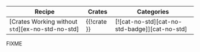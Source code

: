 | Recipe | Crates | Categories |
|--------|--------|------------|
| [Crates Working without `std`][ex-no-std-no-std] | {{!crate }} | [![cat-no-std][cat-no-std-badge]][cat-no-std] |

<div class="hidden">
FIXME
</div>
